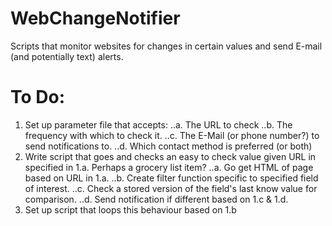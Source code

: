 # WebChangeNotifier
Scripts that monitor websites for changes in certain values and send E-mail (and potentially text) alerts.

# To Do:
1. Set up parameter file that accepts:
..a. The URL to check
..b. The frequency with which to check it.
..c. The E-Mail (or phone number?) to send notifications to.
..d. Which contact method is preferred (or both)
2. Write script that goes and checks an easy to check value given URL in specified in 1.a. Perhaps a grocery list item?
..a. Go get HTML of page based on URL in 1.a.
..b. Create filter function specific to specified field of interest.
..c. Check a stored version of the field's last know value for comparison.
..d. Send notification if different based on 1.c & 1.d.
3. Set up script that loops this behaviour based on 1.b
